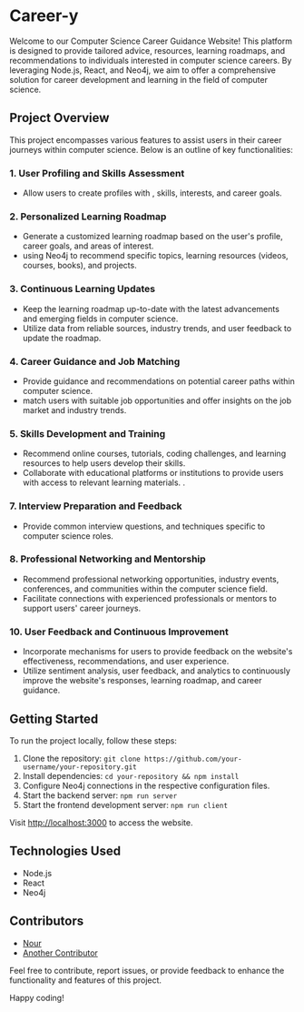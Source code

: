 # Career-y

Welcome to our Computer Science Career Guidance Website! This platform is designed to provide tailored advice, resources, learning roadmaps, and recommendations to individuals interested in computer science careers. By leveraging Node.js, React, and Neo4j, we aim to offer a comprehensive solution for career development and learning in the field of computer science.

## Project Overview

This project encompasses various features to assist users in their career journeys within computer science. Below is an outline of key functionalities:

### 1. User Profiling and Skills Assessment

- Allow users to create profiles with , skills, interests, and career goals.

### 2. Personalized Learning Roadmap

- Generate a customized learning roadmap based on the user's profile, career goals, and areas of interest.
- using Neo4j to recommend specific topics, learning resources (videos, courses, books), and projects.

### 3. Continuous Learning Updates

- Keep the learning roadmap up-to-date with the latest advancements and emerging fields in computer science.
- Utilize data from reliable sources, industry trends, and user feedback to update the roadmap.
### 4. Career Guidance and Job Matching

- Provide guidance and recommendations on potential career paths within computer science.
-  match users with suitable job opportunities and offer insights on the job market and industry trends.

### 5. Skills Development and Training

- Recommend online courses, tutorials, coding challenges, and learning resources to help users develop their skills.
- Collaborate with educational platforms or institutions to provide users with access to relevant learning materials.
.
### 7. Interview Preparation and Feedback

- Provide common interview questions, and techniques specific to computer science roles.

### 8. Professional Networking and Mentorship

- Recommend professional networking opportunities, industry events, conferences, and communities within the computer science field.
- Facilitate connections with experienced professionals or mentors to support users' career journeys.

### 10. User Feedback and Continuous Improvement

- Incorporate mechanisms for users to provide feedback on the website's effectiveness, recommendations, and user experience.
- Utilize sentiment analysis, user feedback, and analytics to continuously improve the website's responses, learning roadmap, and career guidance.

## Getting Started

To run the project locally, follow these steps:

1. Clone the repository: `git clone https://github.com/your-username/your-repository.git`
2. Install dependencies: `cd your-repository && npm install`
3. Configure Neo4j connections in the respective configuration files.
4. Start the backend server: `npm run server`
5. Start the frontend development server: `npm run client`

Visit [http://localhost:3000](http://localhost:3000) to access the website.

## Technologies Used

- Node.js
- React
- Neo4j

## Contributors

- [Nour](https://github.com/NourAlaassarr)
- [Another Contributor](https://github.com/another-contributor)

Feel free to contribute, report issues, or provide feedback to enhance the functionality and features of this project.

Happy coding!
